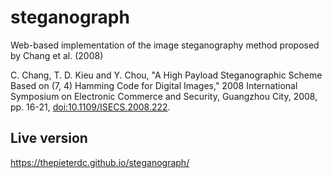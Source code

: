 # steganograph
Web-based implementation of the image steganography method proposed by Chang et al. (2008)

C. Chang, T. D. Kieu and Y. Chou, "A High Payload Steganographic Scheme Based on (7, 4) Hamming Code for Digital Images," 2008 International Symposium on Electronic Commerce and Security, Guangzhou City, 2008, pp. 16-21, [doi:10.1109/ISECS.2008.222](https://ieeexplore.ieee.org/document/4606016).

## Live version
https://thepieterdc.github.io/steganograph/
